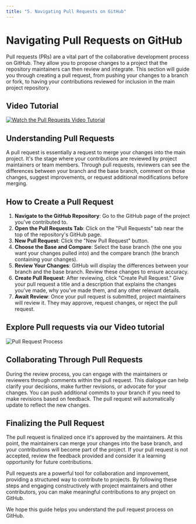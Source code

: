 ```yaml
---
title: "5. Navigating Pull Requests on GitHub"
---
```


# Navigating Pull Requests on GitHub

Pull requests (PRs) are a vital part of the collaborative development process on GitHub. They allow
you to propose changes to a project that the repository maintainers can then review and integrate.
This section will guide you through creating a pull request, from pushing your changes to a branch
or fork, to having your contributions reviewed for inclusion in the main project repository.

## Video Tutorial

[![Watch the Pull Requests Video Tutorial](https://img.youtube.com/vi/uXUfgMFB_k8/0.jpg)](https://youtu.be/ecTl7Ymdg50 "Pull requests - Click to Watch!")


## Understanding Pull Requests

A pull request is essentially a request to merge your changes into the main project. It's the stage
where your contributions are reviewed by project maintainers or team members. Through pull requests,
reviewers can see the differences between your branch and the base branch, comment on those changes,
suggest improvements, or request additional modifications before merging.

## How to Create a Pull Request

1. **Navigate to the GitHub Repository**: Go to the GitHub page of the project you've contributed
   to.
2. **Open the Pull Requests Tab**: Click on the "Pull Requests" tab near the top of the repository's
   GitHub page.
3. **New Pull Request**: Click the "New Pull Request" button.
4. **Choose the Base and Compare**: Select the base branch (the one you want your changes pulled
   into) and the compare branch (the branch containing your changes).
5. **Review Your Changes**: GitHub will display the differences between your branch and the base
   branch. Review these changes to ensure accuracy.
6. **Create Pull Request**: After reviewing, click "Create Pull Request." Give your pull request a
   title and a description that explains the changes you've made, why you've made them, and any
   other relevant details.
7. **Await Review**: Once your pull request is submitted, project maintainers will review it. They
   may approve, request changes, or reject the pull request.

## Explore Pull requests via our Video tutorial

![Pull Request Process](https://github.com/Capstone-Template-orginisation/website-template/assets/41245110/0cf1dcb9-e696-4be9-aff6-d462a9cc9777)

## Collaborating Through Pull Requests

During the review process, you can engage with the maintainers or reviewers through comments within
the pull request. This dialogue can help clarify your decisions, make further revisions, or advocate
for your changes. You can push additional commits to your branch if you need to make revisions based
on feedback. The pull request will automatically update to reflect the new changes.

## Finalizing the Pull Request

The pull request is finalized once it's approved by the maintainers. At this point, the maintainers
can merge your changes into the base branch, and your contributions will become part of the project.
If your pull request is not accepted, review the feedback provided and consider it a learning
opportunity for future contributions.

Pull requests are a powerful tool for collaboration and improvement, providing a structured way to
contribute to projects. By following these steps and engaging constructively with project
maintainers and other contributors, you can make meaningful contributions to any project on GitHub.

We hope this guide helps you understand the pull request process on GitHub.
